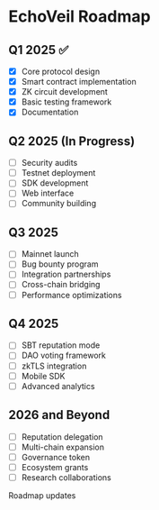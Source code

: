 # EchoVeil Roadmap

## Q1 2025 ✅

- [x] Core protocol design
- [x] Smart contract implementation
- [x] ZK circuit development
- [x] Basic testing framework
- [x] Documentation

## Q2 2025 (In Progress)

- [ ] Security audits
- [ ] Testnet deployment
- [ ] SDK development
- [ ] Web interface
- [ ] Community building

## Q3 2025

- [ ] Mainnet launch
- [ ] Bug bounty program
- [ ] Integration partnerships
- [ ] Cross-chain bridging
- [ ] Performance optimizations

## Q4 2025

- [ ] SBT reputation mode
- [ ] DAO voting framework
- [ ] zkTLS integration
- [ ] Mobile SDK
- [ ] Advanced analytics

## 2026 and Beyond

- [ ] Reputation delegation
- [ ] Multi-chain expansion
- [ ] Governance token
- [ ] Ecosystem grants
- [ ] Research collaborations

Roadmap updates
